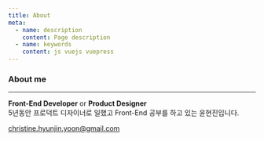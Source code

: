 ```yaml
---
title: About
meta:
  - name: description
    content: Page description
  - name: keywords
    content: js vuejs vuepress
---
```


### About me
---
**Front-End Developer** or **Product Designer**\
5년동안 프로덕트 디자이너로 일했고 Front-End 공부를 하고 있는 윤현진입니다.

christine.hyunjin.yoon@gmail.com
